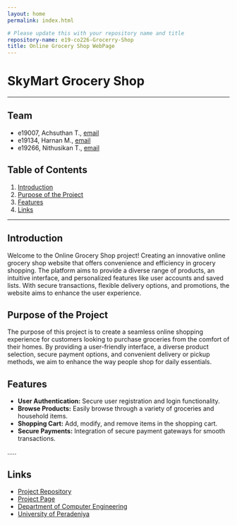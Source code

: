 ```yaml
---
layout: home
permalink: index.html

# Please update this with your repository name and title
repository-name: e19-co226-Grocerry-Shop
title: Online Grocery Shop WebPage
---
```


# SkyMart Grocery Shop 

---

## Team
-  e19007, Achsuthan T., [email](mailto:e19007@eng.pdn.ac.lk)
-  e19134, Harnan M., [email](mailto:e19134@eng.pdn.ac.lk)
-  e19266, Nithusikan T., [email](mailto:e19266@eng.pdn.ac.lk)

## Table of Contents
1. [Introduction](#introduction)
2. [Purpose of the Project](#PurposeoftheProject)
3. [Features](#Features)
4. [Links](#links)

---

## Introduction

Welcome to the Online Grocery Shop project! Creating an innovative online grocery shop website that offers convenience and efficiency in grocery shopping. The platform aims to provide a diverse range of products, an intuitive interface, and personalized features like user accounts and saved lists. With secure transactions, flexible delivery options, and promotions, the website aims to enhance the user experience.

## Purpose of the Project
The purpose of this project is to create a seamless online shopping experience for customers looking to purchase groceries from the comfort of their homes. By providing a user-friendly interface, a diverse product selection, secure payment options, and convenient delivery or pickup methods, we aim to enhance the way people shop for daily essentials.

## Features
- **User Authentication:** Secure user registration and login functionality.
- **Browse Products:** Easily browse through a variety of groceries and household items.
- **Shopping Cart:** Add, modify, and remove items in the shopping cart.
- **Secure Payments:** Integration of secure payment gateways for smooth transactions.

.....

## Links

- [Project Repository](https://github.com/cepdnaclk/e19-co226-Online-Grocery-Shop)
- [Project Page](https://cepdnaclk.github.io/e19-co226-Online-Grocery-Shop/)
- [Department of Computer Engineering](http://www.ce.pdn.ac.lk/)
- [University of Peradeniya](https://eng.pdn.ac.lk/)


[//]: # (Please refer this to learn more about Markdown syntax)
[//]: # (https://github.com/adam-p/markdown-here/wiki/Markdown-Cheatsheet)
